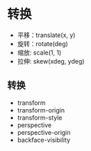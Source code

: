 # 转换

- 平移：translate(x, y)
- 旋转：rotate(deg)
- 缩放: scale(1, 1)
- 拉伸: skew(xdeg, ydeg)

## 转换

- transform
- transform-origin
- transform-style
- perspective
- perspective-origin
- backface-visibility
